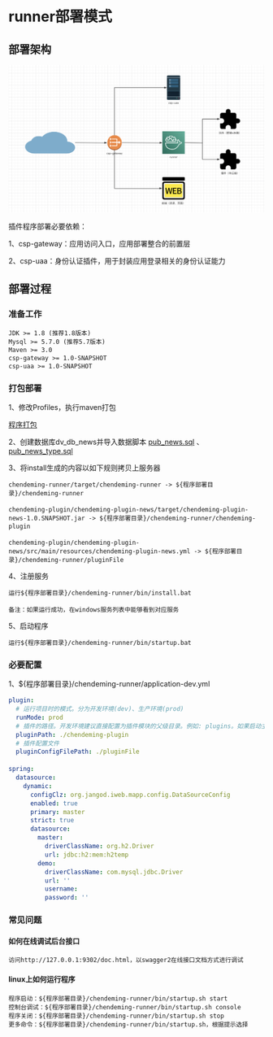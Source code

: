 # runner部署模式


## 部署架构

![部署框架](./images/runner/overview.png)
    
插件程序部署必要依赖：

1、csp-gateway：应用访问入口，应用部署整合的前置层

2、csp-uaa：身份认证插件，用于封装应用登录相关的身份认证能力


## 部署过程


### 准备工作

    JDK >= 1.8 (推荐1.8版本)
    Mysql >= 5.7.0 (推荐5.7版本)
    Maven >= 3.0
    csp-gateway >= 1.0-SNAPSHOT
    csp-uaa >= 1.0-SNAPSHOT


### 打包部署

1、修改Profiles，执行maven打包

[程序打包](./images/maven.png)

2、创建数据库dv_db_news并导入数据脚本 [pub_news.sql](./deploy/database/pub_news.sql) 、 [pub_news_type.sql](./deploy/database/pub_news_type.sql)

3、将install生成的内容以如下规则拷贝上服务器

    chendeming-runner/target/chendeming-runner -> ${程序部署目录}/chendeming-runner
    
    chendeming-plugin/chendeming-plugin-news/target/chendeming-plugin-news-1.0.SNAPSHOT.jar -> ${程序部署目录}/chendeming-runner/chendeming-plugin

    chendeming-plugin/chendeming-plugin-news/src/main/resources/chendeming-plugin-news.yml -> ${程序部署目录}/chendeming-runner/pluginFile
   
4、注册服务

    运行${程序部署目录}/chendeming-runner/bin/install.bat

    备注：如果运行成功，在windows服务列表中能够看到对应服务

5、启动程序

    运行${程序部署目录}/chendeming-runner/bin/startup.bat

### 必要配置

1、${程序部署目录}/chendeming-runner/application-dev.yml

```yaml
plugin:
  # 运行项目时的模式。分为开发环境(dev)、生产环境(prod)
  runMode: prod
  # 插件的路径。开发环境建议直接配置为插件模块的父级目录。例如: plugins。如果启动主程序时, 插件为加载, 请检查该配置是否正确。
  pluginPath: ./chendeming-plugin
  # 插件配置文件
  pluginConfigFilePath: ./pluginFile

spring:
  datasource:
    dynamic:
      configClz: org.jangod.iweb.mapp.config.DataSourceConfig
      enabled: true
      primary: master
      strict: true
      datasource:
        master:
          driverClassName: org.h2.Driver
          url: jdbc:h2:mem:h2temp
        demo:
          driverClassName: com.mysql.jdbc.Driver
          url: ''
          username: 
          password: ''
```

### 常见问题

#### 如何在线调试后台接口

    访问http://127.0.0.1:9302/doc.html，以swagger2在线接口文档方式进行调试

#### linux上如何运行程序

    程序启动：${程序部署目录}/chendeming-runner/bin/startup.sh start
    控制台调试：${程序部署目录}/chendeming-runner/bin/startup.sh console
    程序关闭：${程序部署目录}/chendeming-runner/bin/startup.sh stop
    更多命令：${程序部署目录}/chendeming-runner/bin/startup.sh，根据提示选择


































